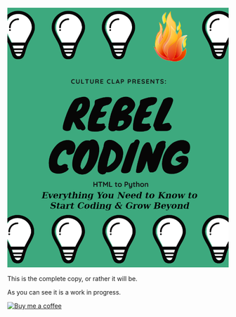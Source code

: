 ![EYN2K Cover](./eyn2k.png)

This is the complete copy, or rather it will be.

As you can see it is a work in progress.

[![Buy me a coffee](https://cdn.buymeacoffee.com/buttons/bmc-new-btn-logo.svg)](https://www.buymeacoffee.com/cultureclap)